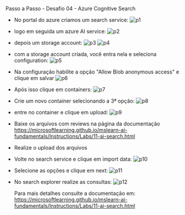 Passo a Passo - Desafio 04 - Azure Cognitive Search
* No portal do azure criamos um search service:
   ![p1](https://github.com/alebona/Microsoft-Azure-AI-Fundamentals-DIO-/assets/6590228/77c4e214-c568-426e-afc1-a7beb0fe357a)
* logo em seguida um azure AI service:
  ![p2](https://github.com/alebona/Microsoft-Azure-AI-Fundamentals-DIO-/assets/6590228/10d34fc3-f74a-4afe-8269-d8b135400aa4)
* depois um storage account:
  ![p3](https://github.com/alebona/Microsoft-Azure-AI-Fundamentals-DIO-/assets/6590228/0af2af13-1b13-4ada-a3c1-f14585762960)
  ![p4](https://github.com/alebona/Microsoft-Azure-AI-Fundamentals-DIO-/assets/6590228/da71b2ae-18f4-4f03-841a-1f6196259e85)
* com a storage account criada, você entra nela e seleciona configuration:
  ![p5](https://github.com/alebona/Microsoft-Azure-AI-Fundamentals-DIO-/assets/6590228/573dc936-79d9-40fc-884c-8990ed72960d)
* Na configuração habilite a opção "Allow Blob anonymous access" e clique em salvar
  ![p6](https://github.com/alebona/Microsoft-Azure-AI-Fundamentals-DIO-/assets/6590228/67cf8ad0-5aef-4611-a64e-509888c17849)
* Após isso clique em containers:
  ![p7](https://github.com/alebona/Microsoft-Azure-AI-Fundamentals-DIO-/assets/6590228/2027b694-02c9-4556-a3e2-a2194da31895)
* Crie um novo container selecionando a 3ª opção:
  ![p8](https://github.com/alebona/Microsoft-Azure-AI-Fundamentals-DIO-/assets/6590228/ac1c1e8f-d5a0-44e4-bec3-c60f4c461c6a)
* entre no container e clique em upload:
  ![p9](https://github.com/alebona/Microsoft-Azure-AI-Fundamentals-DIO-/assets/6590228/ea1d3bea-8e47-4aa7-80df-eda3835e7c7c)
* Baixe os arquivos com reviews na página da documentação https://microsoftlearning.github.io/mslearn-ai-fundamentals/Instructions/Labs/11-ai-search.html
* Realize o upload dos arquivos
* Volte no search service e clique em import data:
  ![p10](https://github.com/alebona/Microsoft-Azure-AI-Fundamentals-DIO-/assets/6590228/511e9c77-0350-493a-8a0b-89e259145a12)
* Selecione as opções e clique em next:
  ![p11](https://github.com/alebona/Microsoft-Azure-AI-Fundamentals-DIO-/assets/6590228/09983098-1fd1-4da0-aba4-69b9fa7dce35)
* No search explorer realize as consultas:
  ![p12](https://github.com/alebona/Microsoft-Azure-AI-Fundamentals-DIO-/assets/6590228/f4470813-85b9-4167-a83a-96be3eeafe59)


  Para mais detalhes consulte a documentação em:
  https://microsoftlearning.github.io/mslearn-ai-fundamentals/Instructions/Labs/11-ai-search.html







  



